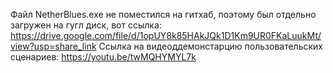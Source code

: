 Файл NetherBlues.exe не поместился на гитхаб, поэтому был отдельно загружен на гугл диск, вот ссылка: https://drive.google.com/file/d/1opUY8k85HAkJQk1D1Km9UR0FKaLuukMt/view?usp=share_link
Ссылка на видеоддемонстарцию пользовательских сценариев: https://youtu.be/twMQHYMYL7k
